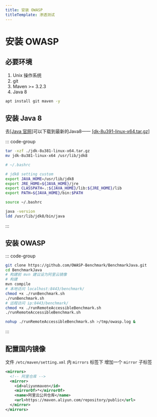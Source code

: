 ```yaml
---
title: 安装 OWASP
titleTemplate: 渗透测试
---
```


# 安装 OWASP

## 必要环境

1. Unix 操作系统
2. git
3. Maven >= 3.2.3
4. Java 8

```bash
apt install git maven -y
```

## 安装 Java 8

去[[Java 官网]](https://www.oracle.com/java/technologies/downloads/)可以下载到最新的Java8—— [[dk-8u391-linux-x64.tar.gz]](https://download.oracle.com/otn/java/jdk/8u391-b13/b291ca3e0c8548b5a51d5a5f50063037/jdk-8u391-linux-x64.tar.gz)

::: code-group

```bash [安装]
tar -xzf ./jdk-8u381-linux-x64.tar.gz
mv jdk-8u381-linux-x64 /usr/lib/jdk8
```

```bash [加入环境变量]
# ~/.bashrc

# jdk8 setting custom
export JAVA_HOME=/usr/lib/jdk8
export JRE_HOME=${JAVA_HOME}/jre
export CLASSPATH=.:${JAVA_HOME}/lib:${JRE_HOME}/lib
export PATH=${JAVA_HOME}/bin:$PATH

source ~/.bashrc
```

```bash [测试]
java -version
ldd /usr/lib/jdk8/bin/java
```

:::

## 安装 OWASP

::: code-group

```bash [安装]
git clone https://github.com/OWASP-Benchmark/BenchmarkJava.git
cd BenchmarkJava
# 构建前 mvn 建议设为阿里云镜像
# 构建
mvn compile
# 本地访问 localhost:8443/benchmark/
chmod +x ./runBenchmark.sh
./runBenchmark.sh
# 远程访问 ip:8443/benchmark/
chmod +x ./runRemoteAccessibleBenchmark.sh
./runRemoteAccessibleBenchmark.sh
```

```bash [后台启动]
nohup ./runRemoteAccessibleBenchmark.sh >/tmp/owasp.log &
```

:::

## 配置国内镜像

文件 `/etc/maven/setting.xml` 内 `mirrors` 标签下 增加一个 `mirror` 子标签

```xml
<mirrors>
  <!-- 阿里仓库 -->
  <mirror>
    <id>aliyunmaven</id>
    <mirrorOf>*</mirrorOf>
    <name>阿里云公共仓库</name>
    <url>https://maven.aliyun.com/repository/public</url>
  </mirror>
</mirrors>
```
